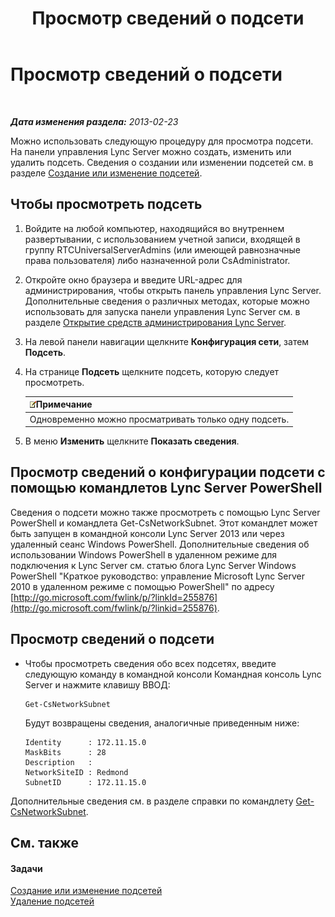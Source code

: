 ﻿---
title: Просмотр сведений о подсети
TOCTitle: Просмотр сведений о подсети
ms:assetid: 46f165f2-efe3-4cc1-9fee-a78b7f2ed41e
ms:mtpsurl: https://technet.microsoft.com/ru-ru/library/JJ688044(v=OCS.15)
ms:contentKeyID: 49887970
ms.date: 05/19/2016
mtps_version: v=OCS.15
ms.translationtype: HT
---

# Просмотр сведений о подсети

 

_**Дата изменения раздела:** 2013-02-23_

Можно использовать следующую процедуру для просмотра подсети. На панели управления Lync Server можно создать, изменить или удалить подсеть. Сведения о создании или изменении подсетей см. в разделе [Создание или изменение подсетей](lync-server-2013-create-or-modify-network-subnets.md).

## Чтобы просмотреть подсеть

1.  Войдите на любой компьютер, находящийся во внутреннем развертывании, с использованием учетной записи, входящей в группу RTCUniversalServerAdmins (или имеющей равнозначные права пользователя) либо назначенной роли CsAdministrator.

2.  Откройте окно браузера и введите URL-адрес для администрирования, чтобы открыть панель управления Lync Server. Дополнительные сведения о различных методах, которые можно использовать для запуска панели управления Lync Server см. в разделе [Открытие средств администрирования Lync Server](lync-server-2013-open-lync-server-administrative-tools.md).

3.  На левой панели навигации щелкните **Конфигурация сети**, затем **Подсеть**.

4.  На странице **Подсеть** щелкните подсеть, которую следует просмотреть.
    
    <table>
    <thead>
    <tr class="header">
    <th><img src="images/Gg398412.note(OCS.15).gif" title="note" alt="note" />Примечание</th>
    </tr>
    </thead>
    <tbody>
    <tr class="odd">
    <td>Одновременно можно просматривать только одну подсеть.</td>
    </tr>
    </tbody>
    </table>


5.  В меню **Изменить** щелкните **Показать сведения**.

## Просмотр сведений о конфигурации подсети с помощью командлетов Lync Server PowerShell

Сведения о подсети можно также просмотреть с помощью Lync Server PowerShell и командлета Get-CsNetworkSubnet. Этот командлет может быть запущен в командной консоли Lync Server 2013 или через удаленный сеанс Windows PowerShell. Дополнительные сведения об использовании Windows PowerShell в удаленном режиме для подключения к Lync Server см. статью блога Lync Server Windows PowerShell "Краткое руководство: управление Microsoft Lync Server 2010 в удаленном режиме с помощью PowerShell" по адресу [http://go.microsoft.com/fwlink/p/?linkId=255876](http://go.microsoft.com/fwlink/p/?linkid=255876).

## Просмотр сведений о подсети

  - Чтобы просмотреть сведения обо всех подсетях, введите следующую команду в командной консоли Командная консоль Lync Server и нажмите клавишу ВВОД:
    
        Get-CsNetworkSubnet
    
    Будут возвращены сведения, аналогичные приведенным ниже:
    
        Identity      : 172.11.15.0
        MaskBits      : 28
        Description   :
        NetworkSiteID : Redmond
        SubnetID      : 172.11.15.0

Дополнительные сведения см. в разделе справки по командлету [Get-CsNetworkSubnet](get-csnetworksubnet.md).

## См. также

#### Задачи

[Создание или изменение подсетей](lync-server-2013-create-or-modify-network-subnets.md)  
[Удаление подсетей](lync-server-2013-deleting-network-subnets.md)

